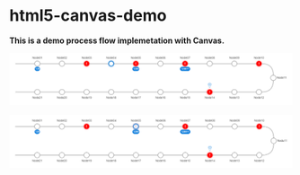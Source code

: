 # html5-canvas-demo

**This is a demo process flow implemetation with Canvas.**


![Nomal node be selected](canvas-flow.PNG)

![Error node be selected](canvas-flow-01.PNG)
